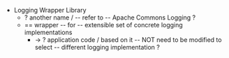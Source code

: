 * Logging Wrapper Library
  * ? another name / -- refer to -- Apache Commons Logging ?
  * == wrapper -- for -- extensible set of concrete logging implementations
    * -> ? application code / based on it -- NOT need to be modified to select -- different logging implementation ?